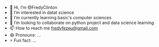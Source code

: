 - 👋 Hi, I’m @FredyClinton
- 👀 I’m interested in datat science
- 🌱 I’m currently learning basic's computer sciences
- 💞️ I’m looking to collaborate on python project and data science learning
- 📫 How to reach me fredyfezeu@gmail.com
- 😄 Pronouns: ...
- ⚡ Fun fact: ...

<!---
FredyClinton/FredyClinton is a ✨ special ✨ repository because its `README.md` (this file) appears on your GitHub profile.
You can click the Preview link to take a look at your changes.
--->

